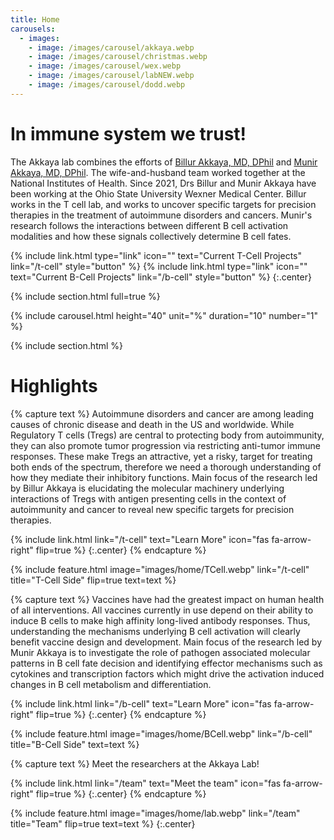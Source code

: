 ```yaml
---
title: Home
carousels:
  - images: 
    - image: /images/carousel/akkaya.webp
    - image: /images/carousel/christmas.webp
    - image: /images/carousel/wex.webp
    - image: /images/carousel/labNEW.webp
    - image: /images/carousel/dodd.webp
---
```


# In immune system we trust!


The Akkaya lab combines the efforts of [Billur Akkaya, MD, DPhil](members/billur.html) and [Munir Akkaya, MD, DPhil](members/munir.html). The wife-and-husband team worked together at the National Institutes of Health. Since 2021, Drs Billur and Munir Akkaya have been working at the Ohio State University Wexner Medical Center. Billur works in the T cell lab, and works to uncover specific targets for precision therapies in the treatment of autoimmune disorders and cancers. Munir's research follows the interactions between different B cell activation modalities and how these signals collectively determine B cell fates.



{%
  include link.html
  type="link"
  icon=""
  text="Current T-Cell Projects"
  link="/t-cell"
  style="button"
%}
{%
  include link.html
  type="link"
  icon=""
  text="Current B-Cell Projects"
  link="/b-cell"
  style="button"
%}
{:.center}

{% include section.html full=true %}

{% include carousel.html height="40" unit="%" duration="10" number="1" %}

{% include section.html %}

# Highlights

{% capture text %}
Autoimmune disorders and cancer are among leading causes of chronic disease and death in the US and worldwide. While Regulatory T cells (Tregs) are central to protecting body from autoimmunity, they can also promote tumor progression via restricting anti-tumor immune responses. These make Tregs an attractive, yet a risky, target for treating both ends of the spectrum, therefore we need a thorough understanding of how they mediate their inhibitory functions. Main focus of the research led by Billur Akkaya is elucidating the molecular machinery underlying interactions of Tregs with antigen presenting cells in the context of autoimmunity and cancer to reveal new specific targets for precision therapies.

{%
  include link.html
  link="/t-cell"
  text="Learn More"
  icon="fas fa-arrow-right"
  flip=true
%}
{:.center}
{% endcapture %}

{%
  include feature.html
  image="images/home/TCell.webp"
  link="/t-cell"
  title="T-Cell Side"
  flip=true
  text=text
%}

{% capture text %}
Vaccines have had the greatest impact on human health of all interventions. All vaccines currently in use depend on their ability to induce B cells to make high affinity long-lived antibody responses. Thus, understanding the mechanisms underlying B cell activation will clearly benefit vaccine design and development. Main focus of the research led by Munir Akkaya is to investigate the role of pathogen associated molecular patterns in B cell fate decision and identifying effector mechanisms such as cytokines and transcription factors which might drive the activation induced changes in B cell metabolism and differentiation.

{%
  include link.html
  link="/b-cell"
  text="Learn More"
  icon="fas fa-arrow-right"
  flip=true
%}
{:.center}
{% endcapture %}

{%
  include feature.html
  image="images/home/BCell.webp"
  link="/b-cell"
  title="B-Cell Side"
  text=text
%}


{% capture text %}
Meet the researchers at the Akkaya Lab!

{%
  include link.html
  link="/team"
  text="Meet the team"
  icon="fas fa-arrow-right"
  flip=true
%}
{:.center}
{% endcapture %}

{%
  include feature.html
  image="images/home/lab.webp"
  link="/team"
  title="Team"
  flip=true
  text=text
%}
{:.center}
